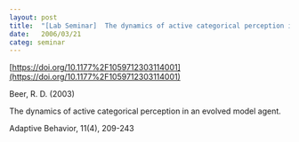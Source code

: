 ```yaml
---
layout: post
title:  "[Lab Seminar]  The dynamics of active categorical perception in an evolved model agent"
date:   2006/03/21
categ: seminar
---
```






[https://doi.org/10.1177%2F1059712303114001](https://doi.org/10.1177%2F1059712303114001)



Beer, R. D. (2003)

The dynamics of active categorical perception in an evolved model agent.

Adaptive Behavior, 11(4), 209-243



 

